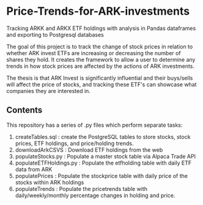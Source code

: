 # Price-Trends-for-ARK-investments
Tracking ARKK and ARKX ETF holdings with analysis in Pandas dataframes and exporting to Postgresql databases

The goal of this project is to track the change of stock prices in relation to whether ARK invest ETFs are increasing or decreasing the number of shares they hold. It creates the framework to allow a user to determine any trends in how stock prices are affected by the actions of ARK investments. 

The thesis is that ARK Invest is significantly influential and their buys/sells will affect the price of stocks, and tracking these ETF's can showcase what companies they are interested in.
## Contents
This repository has a series of .py files which perform separate tasks:
1. createTables.sql : create the PostgreSQL tables to store stocks, stock prices, ETF holdings, and price/holding trends.
2. downloadArkCSVS :  Download ETF holdings from the web
3. populateStocks.py : Populate a master stock table via Alpaca Trade API 
4. populateETFHoldings.py : Populate the etfholding table with daily ETF data from ARK
5. populatePrices : Populate the stockprice table with daily price of the stocks within ARK holdings
6. populateTrends : Populate the pricetrends table with daily/weekly/monthly percentage changes in holding and price.
